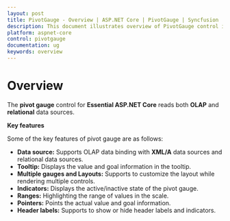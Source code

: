 ```yaml
---
layout: post
title: PivotGauge - Overview | ASP.NET Core | PivotGauge | Syncfusion
description: This document illustrates overview of PivotGauge control in ASP.NET Core platform. PivotGauge is a business component to visualize relational and OLAP data sources in the form of circular gauge
platform: aspnet-core
control: pivotgauge
documentation: ug
keywords: overview
---
```


# Overview

The **pivot gauge** control for **Essential ASP.NET Core** reads both **OLAP** and **relational** data sources. 

**Key features**

Some of the key features of pivot gauge are as follows:

* **Data source:** Supports OLAP data binding with **XML/A** data sources and relational data sources.
* **Tooltip:** Displays the value and goal information in the tooltip.
* **Multiple gauges and Layouts:** Supports to customize the layout while rendering multiple controls.
* **Indicators:** Displays the active/inactive state of the pivot gauge.
* **Ranges:** Highlighting the range of values in the scale.
* **Pointers:**  Points the actual value and goal information.
* **Header labels:** Supports to show or hide header labels and indicators.
